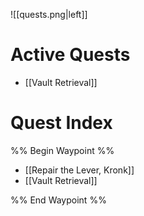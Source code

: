 ![[quests.png|left]]

# Active Quests
- [[Vault Retrieval]]

# Quest Index
%% Begin Waypoint %%
- [[Repair the Lever, Kronk]]
- [[Vault Retrieval]]

%% End Waypoint %%
